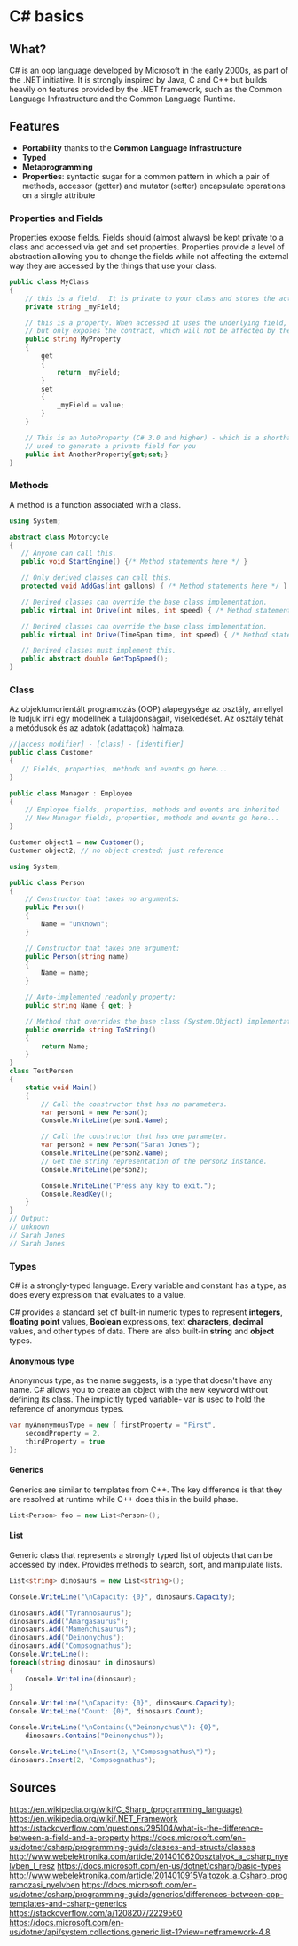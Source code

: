 # C# basics

## What?

C# is an oop language developed by Microsoft in the early 2000s, as part of the .NET initiative. It is strongly inspired by Java, C and C++ but builds heavily on features provided by the .NET framework, such as the Common Language Infrastructure and the Common Language Runtime.

## Features

* **Portability** thanks to the **Common Language Infrastructure**
* **Typed**
* **Metaprogramming**
* **Properties**:  syntactic sugar for a common pattern in which a pair of methods, accessor (getter) and mutator (setter) encapsulate operations on a single attribute

### Properties and Fields

Properties expose fields. Fields should (almost always) be kept private to a class and accessed via get and set properties. Properties provide a level of abstraction allowing you to change the fields while not affecting the external way they are accessed by the things that use your class.

```cs
public class MyClass
{
    // this is a field.  It is private to your class and stores the actual data.
    private string _myField;

    // this is a property. When accessed it uses the underlying field,
    // but only exposes the contract, which will not be affected by the underlying field
    public string MyProperty
    {
        get
        {
            return _myField;
        }
        set
        {
            _myField = value;
        }
    }

    // This is an AutoProperty (C# 3.0 and higher) - which is a shorthand syntax
    // used to generate a private field for you
    public int AnotherProperty{get;set;} 
}
```

### Methods

A method is a function associated with a class.

```cs
using System;

abstract class Motorcycle
{
   // Anyone can call this.
   public void StartEngine() {/* Method statements here */ }

   // Only derived classes can call this.
   protected void AddGas(int gallons) { /* Method statements here */ }

   // Derived classes can override the base class implementation.
   public virtual int Drive(int miles, int speed) { /* Method statements here */ return 1; }

   // Derived classes can override the base class implementation.
   public virtual int Drive(TimeSpan time, int speed) { /* Method statements here */ return 0; }

   // Derived classes must implement this.
   public abstract double GetTopSpeed(); 
}
```

### Class

Az objektumorientált programozás (OOP) alapegysége az osztály, amellyel le tudjuk írni egy modellnek a tulajdonságait, viselkedését. Az osztály tehát a metódusok és az adatok (adattagok) halmaza.

```cs
//[access modifier] - [class] - [identifier]
public class Customer
{
   // Fields, properties, methods and events go here...
}

public class Manager : Employee
{
    // Employee fields, properties, methods and events are inherited
    // New Manager fields, properties, methods and events go here...
}
```

```cs
Customer object1 = new Customer();
Customer object2; // no object created; just reference
```

```cs
using System;

public class Person
{
    // Constructor that takes no arguments:
    public Person()
    {
        Name = "unknown";
    }

    // Constructor that takes one argument:
    public Person(string name)
    {
        Name = name;
    }

    // Auto-implemented readonly property:
    public string Name { get; }

    // Method that overrides the base class (System.Object) implementation.
    public override string ToString()
    {
        return Name;
    }
}
class TestPerson
{
    static void Main()
    {
        // Call the constructor that has no parameters.
        var person1 = new Person();
        Console.WriteLine(person1.Name);

        // Call the constructor that has one parameter.
        var person2 = new Person("Sarah Jones");
        Console.WriteLine(person2.Name);
        // Get the string representation of the person2 instance.
        Console.WriteLine(person2);

        Console.WriteLine("Press any key to exit.");
        Console.ReadKey();
    }
}
// Output:
// unknown
// Sarah Jones
// Sarah Jones
```

### Types

C# is a strongly-typed language. Every variable and constant has a type, as does every expression that evaluates to a value.

C# provides a standard set of built-in numeric types to represent **integers**, **floating point** values, **Boolean** expressions, text **characters**, **decimal** values, and other types of data. There are also built-in **string** and **object** types.

#### Anonymous type

Anonymous type, as the name suggests, is a type that doesn't have any name. C# allows you to create an object with the new keyword without defining its class. The implicitly typed variable- var is used to hold the reference of anonymous types.

```cs
var myAnonymousType = new { firstProperty = "First", 
    secondProperty = 2, 
    thirdProperty = true 
};
```

#### Generics

Generics are similar to templates from C++. The key difference is that they are resolved at runtime while C++ does this in the build phase.

```cs
List<Person> foo = new List<Person>();
```

#### List

Generic class that represents a strongly typed list of objects that can be accessed by index. Provides methods to search, sort, and manipulate lists.

```cs
List<string> dinosaurs = new List<string>();

Console.WriteLine("\nCapacity: {0}", dinosaurs.Capacity);

dinosaurs.Add("Tyrannosaurus");
dinosaurs.Add("Amargasaurus");
dinosaurs.Add("Mamenchisaurus");
dinosaurs.Add("Deinonychus");
dinosaurs.Add("Compsognathus");
Console.WriteLine();
foreach(string dinosaur in dinosaurs)
{
    Console.WriteLine(dinosaur);
}

Console.WriteLine("\nCapacity: {0}", dinosaurs.Capacity);
Console.WriteLine("Count: {0}", dinosaurs.Count);

Console.WriteLine("\nContains(\"Deinonychus\"): {0}",
    dinosaurs.Contains("Deinonychus"));

Console.WriteLine("\nInsert(2, \"Compsognathus\")");
dinosaurs.Insert(2, "Compsognathus");
```

## Sources

https://en.wikipedia.org/wiki/C_Sharp_(programming_language)
https://en.wikipedia.org/wiki/.NET_Framework
https://stackoverflow.com/questions/295104/what-is-the-difference-between-a-field-and-a-property
https://docs.microsoft.com/en-us/dotnet/csharp/programming-guide/classes-and-structs/classes
http://www.webelektronika.com/article/2014010620osztalyok_a_csharp_nyelvben_I_resz
https://docs.microsoft.com/en-us/dotnet/csharp/basic-types
http://www.webelektronika.com/article/2014010915Valtozok_a_Csharp_programozasi_nyelvben
https://docs.microsoft.com/en-us/dotnet/csharp/programming-guide/generics/differences-between-cpp-templates-and-csharp-generics
https://stackoverflow.com/a/1208207/2229560
https://docs.microsoft.com/en-us/dotnet/api/system.collections.generic.list-1?view=netframework-4.8